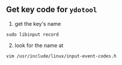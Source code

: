 ## Get key code for `ydotool`

1. get the key's name
```
sudo libinput record
```
2. look for the name at
```
vim /usr/include/linux/input-event-codes.h
```


